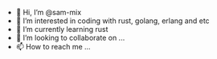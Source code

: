 - 👋 Hi, I’m @sam-mix
- 👀 I’m interested in coding with rust, golang, erlang and etc
- 🌱 I’m currently learning rust
- 💞️ I’m looking to collaborate on ...
- 📫 How to reach me ...

<!---
sam-mix/sam-mix is a ✨ special ✨ repository because its `README.md` (this file) appears on your GitHub profile.
You can click the Preview link to take a look at your changes.
--->
